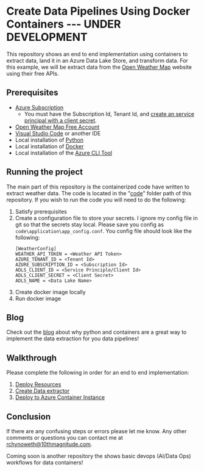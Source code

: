# Create Data Pipelines Using Docker Containers --- UNDER DEVELOPMENT
This repository shows an end to end implementation using containers to extract data, land it in an Azure Data Lake Store, and transform data. For this example, we will be extract data from the [Open Weather Map](https://openweathermap.org) website using their free APIs.  

## Prerequisites
 - [Azure Subscription](https://azure.microsoft.com/en-us/free/search/?&OCID=AID719825_SEM_KX8R84uR&lnkd=Bing_Azure_Brand&msclkid=6e706d7f2c60158ed7103168c2415255&dclid=CNmloKvCp98CFVJgwQodwMcKKQ)
    - You must have the Subscription Id, Tenant Id, and [create an service principal with a client secret](https://docs.microsoft.com/en-us/azure/active-directory/develop/howto-create-service-principal-portal). 
 - [Open Weather Map Free Account](https://openweathermap.org/appid)
 - [Visual Studio Code](https://code.visualstudio.com/) or another IDE
 - Local installation of [Python](https://www.anaconda.com/download/)
 - Local installation of [Docker](https://docs.docker.com/install/)
 - Local installation of the [Azure CLI Tool](https://docs.microsoft.com/cli/azure/install-azure-cli)


## Running the project 
The main part of this repository is the containerized code have written to extract weather data. The code is located in the "[code](./code)" folder path of this repository. If you wish to run the code you will need to do the following:
1. Satisfy prerequisites
1. Create a configuration file to store your secrets. I ignore my config file in git so that the secrets stay local. Please save you config as `code\application\app_config.conf`. You config file should look like the following:
   ```
   [WeatherConfig]
   WEATHER_API_TOKEN = <Weather API Token>
   AZURE_TENANT_ID = <Tenant Id>
   AZURE_SUBSCRIPTION_ID = <Subscription Id>
   ADLS_CLIENT_ID = <Service Principle/Client Id>
   ADLS_CLIENT_SECRET = <Client Secret>
   ADLS_NAME = <Data Lake Name>
   ``` 
1. Create docker image locally
1. Run docker image

## Blog
Check out the [blog](./blog/ContainersAndDataPipelines.md) about why python and containers are a great way to implement the data extraction for you data pipelines!


## Walkthrough
Please complete the following in order for an end to end implementation:  
1. [Deploy Resources](walkthrough/00_DeployingAzureResources.md)
1. [Create Data extractor](walkthrough/01_WritingDataExtractors.md)
1. [Deploy to Azure Container Instance](walkthrough/02_DeployToACI.md)


## Conclusion
If there are any confusing steps or errors please let me know. Any other comments or questions you can contact me at rchynoweth@10thmagnitude.com. 

Coming soon is another repository the shows basic devops (AI/Data Ops) workflows for data containers! 